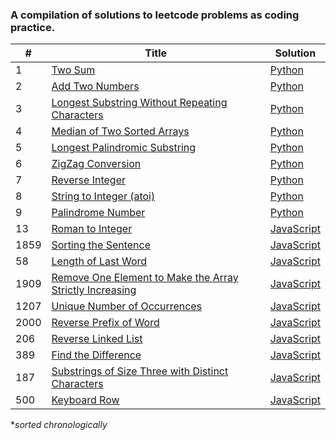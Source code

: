 ### A compilation of solutions to leetcode problems as coding practice.

| # | Title | Solution |
|---| ----- | -------- |
|1|[Two Sum](https://leetcode.com/problems/two-sum/)|[Python](./solutions/two-sum.py)
|2|[Add Two Numbers](https://leetcode.com/problems/add-two-numbers/)|[Python](./solutions/add-two.py)
|3|[Longest Substring Without Repeating Characters](https://leetcode.com/problems/longest-substring-without-repeating-characters/)|[Python](./solutions/longest-substring.py)
|4|[Median of Two Sorted Arrays](https://leetcode.com/problems/median-of-two-sorted-arrays/)|[Python](./solutions/median-sorted-arrays.py)
|5|[Longest Palindromic Substring](https://leetcode.com/problems/longest-palindromic-substring/)|[Python](./solutions/longest-palindrome.py)
|6|[ZigZag Conversion](https://leetcode.com/problems/zigzag-conversion/)|[Python](./solutions/zig-zag-conversion.py)
|7|[Reverse Integer](https://leetcode.com/problems/reverse-integer/)|[Python](./solutions/reverse-integer.py)
|8|[String to Integer (atoi)](https://leetcode.com/problems/string-to-integer-atoi/)|[Python](./solutions/string-to-integer.py)
|9|[Palindrome Number](https://leetcode.com/problems/palindrome-number/)|[Python](./solutions/palindrome-number.py)
|13|[Roman to Integer](https://leetcode.com/problems/roman-to-integer/)|[JavaScript](./solutions/roman-to-int.js)
|1859|[Sorting the Sentence](https://leetcode.com/problems/sorting-the-sentence/)|[JavaScript](./solutions/sort-sentence.js)
|58|[Length of Last Word](https://leetcode.com/problems/length-of-last-word/)|[JavaScript](./solutions/last-word-length.js)
|1909|[Remove One Element to Make the Array Strictly Increasing](https://leetcode.com/problems/remove-one-element-to-make-the-array-strictly-increasing/)|[JavaScript](./solutions/strictly-increasing.js)
|1207|[Unique Number of Occurrences](https://leetcode.com/problems/unique-number-of-occurrences/)|[JavaScript](./solutions/unique-occurances.js)
|2000|[Reverse Prefix of Word](https://leetcode.com/problems/reverse-prefix-of-word/)|[JavaScript](./solutions/reverse-prefix.js)
|206|[Reverse Linked List](https://leetcode.com/problems/reverse-linked-list/)|[JavaScript](./solutions/reverse-linked-list.js)
|389|[Find the Difference](https://leetcode.com/problems/find-the-difference/)|[JavaScript](./solutions/find-difference.js)
|187|[Substrings of Size Three with Distinct Characters](https://leetcode.com/problems/substrings-of-size-three-with-distinct-characters/)|[JavaScript](./solutions/good-substrings.js)
|500|[Keyboard Row](https://leetcode.com/problems/keyboard-row/)|[JavaScript](./solutions/keyboard-row.js)

**sorted chronologically*
